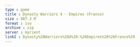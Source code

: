 ```yaml
---
type : game
title : Dynasty Warriors 4 - Empires (France)
size : 987.3 M
format : iso
archive : zip
server : myrient
link2 : Dynasty%20Warriors%204%20-%20Empires%20%28France%29
---
```

